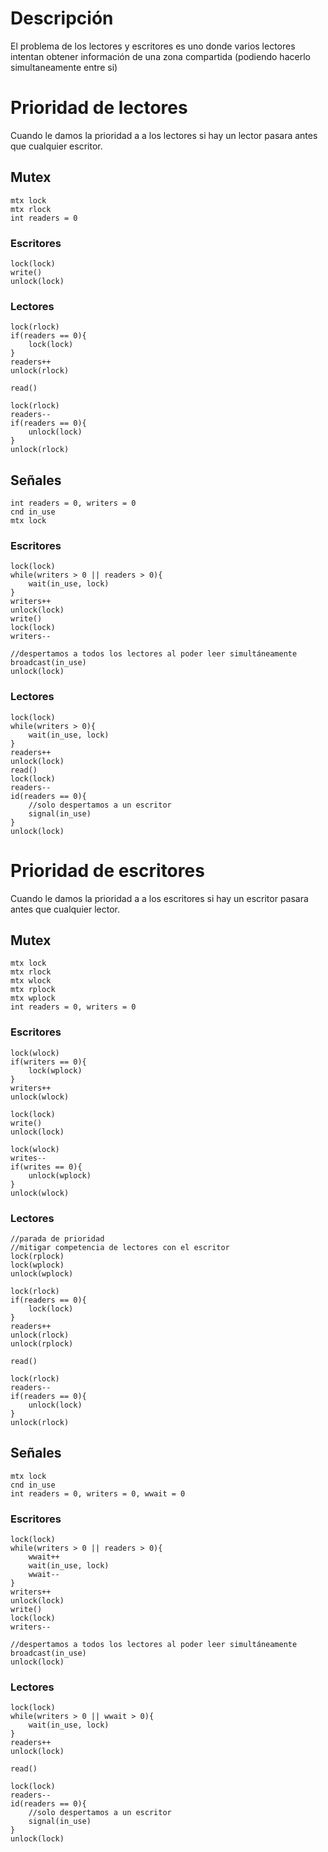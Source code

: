 # Descripción
El problema de los lectores y escritores es uno donde varios lectores intentan obtener información de una zona compartida (podiendo hacerlo simultaneamente entre si)
# Prioridad de lectores
Cuando le damos la prioridad a a los lectores si hay un lector pasara antes que cualquier escritor.
## Mutex
~~~
mtx lock
mtx rlock
int readers = 0
~~~
### Escritores
~~~
lock(lock)
write()
unlock(lock)
~~~
### Lectores
```
lock(rlock)
if(readers == 0){
	lock(lock)
}
readers++
unlock(rlock)

read()

lock(rlock)
readers--
if(readers == 0){
	unlock(lock)
}
unlock(rlock)

```
## Señales
```
int readers = 0, writers = 0
cnd in_use
mtx lock
```
### Escritores
```
lock(lock)
while(writers > 0 || readers > 0){
	wait(in_use, lock)
}
writers++
unlock(lock)
write()
lock(lock)
writers--

//despertamos a todos los lectores al poder leer simultáneamente
broadcast(in_use)
unlock(lock)
```
### Lectores
```
lock(lock)
while(writers > 0){
	wait(in_use, lock)
}
readers++
unlock(lock)
read()
lock(lock)
readers--
id(readers == 0){
	//solo despertamos a un escritor
	signal(in_use) 
}
unlock(lock)
```
# Prioridad de escritores
Cuando le damos la prioridad a a los escritores si hay un escritor pasara antes que cualquier lector.
## Mutex
```
mtx lock
mtx rlock
mtx wlock
mtx rplock
mtx wplock
int readers = 0, writers = 0
```
### Escritores
```
lock(wlock)
if(writers == 0){
	lock(wplock)
}
writers++
unlock(wlock)

lock(lock)
write()
unlock(lock)

lock(wlock)
writes--
if(writes == 0){
	unlock(wplock)
}
unlock(wlock)
```
### Lectores
```
//parada de prioridad
//mitigar competencia de lectores con el escritor
lock(rplock)
lock(wplock)
unlock(wplock)

lock(rlock)
if(readers == 0){
	lock(lock)
}
readers++
unlock(rlock)
unlock(rplock)

read()

lock(rlock)
readers--
if(readers == 0){
	unlock(lock)
}
unlock(rlock)
```
## Señales
```
mtx lock
cnd in_use
int readers = 0, writers = 0, wwait = 0
```
### Escritores
```
lock(lock)
while(writers > 0 || readers > 0){
	wwait++
	wait(in_use, lock)
	wwait--
}
writers++
unlock(lock)
write()
lock(lock)
writers--

//despertamos a todos los lectores al poder leer simultáneamente
broadcast(in_use)
unlock(lock)
```
### Lectores
```
lock(lock)
while(writers > 0 || wwait > 0){
	wait(in_use, lock)
}
readers++
unlock(lock)

read()

lock(lock)
readers--
id(readers == 0){
	//solo despertamos a un escritor
	signal(in_use)
}
unlock(lock)
```